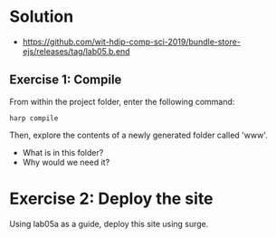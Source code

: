# Solution

- <https://github.com/wit-hdip-comp-sci-2019/bundle-store-ejs/releases/tag/lab05.b.end>

## Exercise 1: Compile

From within the project folder, enter the following command:

~~~
harp compile
~~~

Then, explore the contents of a newly generated folder called 'www'.

- What is in this folder?
- Why would we need it?

# Exercise 2: Deploy the site

Using lab05a as a guide, deploy this site using surge.

